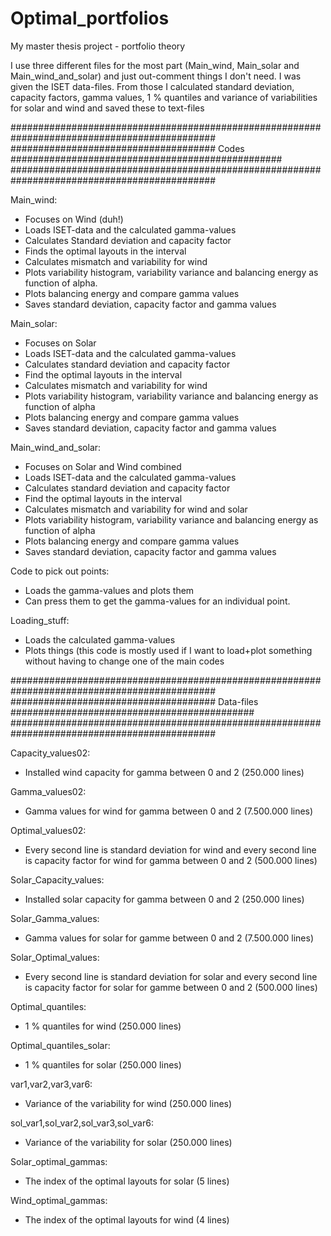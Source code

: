 Optimal_portfolios
==================

My master thesis project - portfolio theory

I use three different files for the most part (Main_wind, Main_solar and Main_wind_and_solar) and just out-comment things I don't need. 
I was given the ISET data-files. From those I calculated standard deviation, capacity factors, gamma values, 1 % quantiles and variance of variabilities for solar and wind and saved these to text-files

#############################################################################################
##################################### Codes #################################################
#############################################################################################

Main_wind: 
- Focuses on Wind (duh!)
- Loads ISET-data and the calculated gamma-values
- Calculates Standard deviation and capacity factor
- Finds the optimal layouts in the interval
- Calculates mismatch and variability for wind
- Plots variability histogram, variability variance and balancing energy as function of alpha.
- Plots balancing energy and compare gamma values
- Saves standard deviation, capacity factor and gamma values

Main_solar: 
- Focuses on Solar
- Loads ISET-data and the calculated gamma-values
- Calculates standard deviation and capacity factor
- Find the optimal layouts in the interval
- Calculates mismatch and variability for wind
- Plots variability histogram, variability variance and balancing energy as function of alpha
- Plots balancing energy and compare gamma values
- Saves standard deviation, capacity factor and gamma values

Main_wind_and_solar:
- Focuses on Solar and Wind combined
- Loads ISET-data and the calculated gamma-values
- Calculates standard deviation and capacity factor
- Find the optimal layouts in the interval
- Calculates mismatch and variability for wind and solar
- Plots variability histogram, variability variance and balancing energy as function of alpha
- Plots balancing energy and compare gamma values
- Saves standard deviation, capacity factor and gamma values

Code to pick out points: 
- Loads the gamma-values and plots them
- Can press them to get the gamma-values for an individual point.

Loading_stuff: 
- Loads the calculated gamma-values
- Plots things (this code is mostly used if I want to load+plot something without having to change one of the main codes

#############################################################################################
##################################### Data-files ############################################
#############################################################################################

Capacity_values02:
- Installed wind capacity for gamma between 0 and 2 (250.000 lines)

Gamma_values02:
- Gamma values for wind for gamma between 0 and 2 (7.500.000 lines)

Optimal_values02:
- Every second line is standard deviation for wind and every second line is capacity factor for wind for gamma between 0 and 2 (500.000 lines) 

Solar_Capacity_values:
- Installed solar capacity for gamma between 0 and 2 (250.000 lines)

Solar_Gamma_values:
- Gamma values for solar for gamme between 0 and 2 (7.500.000 lines)

Solar_Optimal_values:
- Every second line is standard deviation for solar and every second line is capacity factor for solar for gamme between 0 and 2 (500.000 lines)

Optimal_quantiles:
- 1 % quantiles for wind (250.000 lines)

Optimal_quantiles_solar:
- 1 % quantiles for solar (250.000 lines)

var1,var2,var3,var6:
- Variance of the variability for wind (250.000 lines)

sol_var1,sol_var2,sol_var3,sol_var6:
- Variance of the variability for solar (250.000 lines)

Solar_optimal_gammas:
- The index of the optimal layouts for solar (5 lines)

Wind_optimal_gammas:
- The index of the optimal layouts for wind (4 lines)



